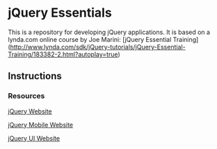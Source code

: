 jQuery Essentials
=================
This is a repository for developing jQuery applications. It is based on a lynda.com online course by Joe Marini: [jQuery Essential Training] (http://www.lynda.com/sdk/jQuery-tutorials/jQuery-Essential-Training/183382-2.html?autoplay=true) 

## Instructions

### Resources
[jQuery Website](http://jquery.com/)

[jQuery Mobile Website](http://jquerymobile.com/)

[jQuery UI Website](http://jqueryui.com/)
